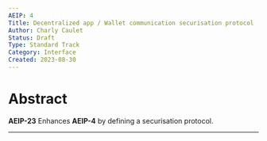 ```yaml
---
AEIP: 4
Title: Decentralized app / Wallet communication securisation protocol
Author: Charly Caulet
Status: Draft
Type: Standard Track
Category: Interface
Created: 2023-08-30
---
```


# Abstract

**AEIP-23** Enhances **AEIP-4** by defining a securisation protocol.

---
